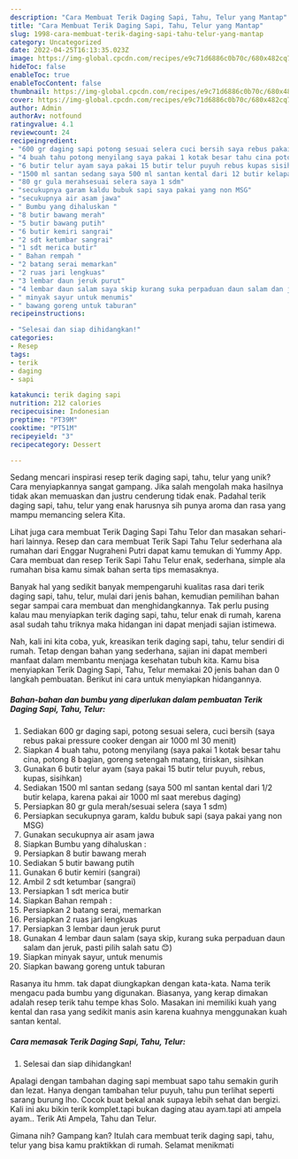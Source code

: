 ```yaml
---
description: "Cara Membuat Terik Daging Sapi, Tahu, Telur yang Mantap"
title: "Cara Membuat Terik Daging Sapi, Tahu, Telur yang Mantap"
slug: 1998-cara-membuat-terik-daging-sapi-tahu-telur-yang-mantap
category: Uncategorized
date: 2022-04-25T16:13:35.023Z
image: https://img-global.cpcdn.com/recipes/e9c71d6886c0b70c/680x482cq70/terik-daging-sapi-tahu-telur-foto-resep-utama.jpg
hideToc: false
enableToc: true
enableTocContent: false
thumbnail: https://img-global.cpcdn.com/recipes/e9c71d6886c0b70c/680x482cq70/terik-daging-sapi-tahu-telur-foto-resep-utama.jpg
cover: https://img-global.cpcdn.com/recipes/e9c71d6886c0b70c/680x482cq70/terik-daging-sapi-tahu-telur-foto-resep-utama.jpg
author: Admin
authorAv: notfound
ratingvalue: 4.1
reviewcount: 24
recipeingredient:
- "600 gr daging sapi potong sesuai selera cuci bersih saya rebus pakai pressure cooker dengan air 1000 ml 30 menit"
- "4 buah tahu potong menyilang saya pakai 1 kotak besar tahu cina potong 8 bagian goreng setengah matang tiriskan sisihkan"
- "6 butir telur ayam saya pakai 15 butir telur puyuh rebus kupas sisihkan"
- "1500 ml santan sedang saya 500 ml santan kental dari 12 butir kelapa karena pakai air 1000 ml saat merebus daging"
- "80 gr gula merahsesuai selera saya 1 sdm"
- "secukupnya garam kaldu bubuk sapi saya pakai yang non MSG"
- "secukupnya air asam jawa"
- " Bumbu yang dihaluskan "
- "8 butir bawang merah"
- "5 butir bawang putih"
- "6 butir kemiri sangrai"
- "2 sdt ketumbar sangrai"
- "1 sdt merica butir"
- " Bahan rempah "
- "2 batang serai memarkan"
- "2 ruas jari lengkuas"
- "3 lembar daun jeruk purut"
- "4 lembar daun salam saya skip kurang suka perpaduan daun salam dan jeruk pasti pilih salah satu "
- " minyak sayur untuk menumis"
- " bawang goreng untuk taburan"
recipeinstructions:

- "Selesai dan siap dihidangkan!"
categories:
- Resep
tags:
- terik
- daging
- sapi

katakunci: terik daging sapi 
nutrition: 212 calories
recipecuisine: Indonesian
preptime: "PT39M"
cooktime: "PT51M"
recipeyield: "3"
recipecategory: Dessert

---
```





Sedang mencari inspirasi resep terik daging sapi, tahu, telur yang unik? Cara menyiapkannya sangat gampang. Jika salah mengolah maka hasilnya tidak akan memuaskan dan justru cenderung tidak enak. Padahal terik daging sapi, tahu, telur yang enak harusnya sih punya aroma dan rasa yang mampu memancing selera Kita.





Lihat juga cara membuat Terik Daging Sapi Tahu Telor dan masakan sehari-hari lainnya. Resep dan cara membuat Terik Sapi Tahu Telur sederhana ala rumahan dari Enggar Nugraheni Putri dapat kamu temukan di Yummy App. Cara membuat dan resep Terik Sapi Tahu Telur enak, sederhana, simple ala rumahan bisa kamu simak bahan serta tips memasaknya.

Banyak hal yang sedikit banyak mempengaruhi kualitas rasa dari terik daging sapi, tahu, telur, mulai dari jenis bahan, kemudian pemilihan bahan segar sampai cara membuat dan menghidangkannya. Tak perlu pusing kalau mau menyiapkan terik daging sapi, tahu, telur enak di rumah, karena asal sudah tahu triknya maka hidangan ini dapat menjadi sajian istimewa.






Nah, kali ini kita coba, yuk, kreasikan terik daging sapi, tahu, telur sendiri di rumah. Tetap dengan bahan yang sederhana, sajian ini dapat memberi manfaat dalam membantu menjaga kesehatan tubuh kita. Kamu bisa menyiapkan Terik Daging Sapi, Tahu, Telur memakai 20 jenis bahan dan 0 langkah pembuatan. Berikut ini cara untuk menyiapkan hidangannya.

<!--inarticleads1-->

##### Bahan-bahan dan bumbu yang diperlukan dalam pembuatan Terik Daging Sapi, Tahu, Telur:

1. Sediakan 600 gr daging sapi, potong sesuai selera, cuci bersih (saya rebus pakai pressure cooker dengan air 1000 ml 30 menit)
1. Siapkan 4 buah tahu, potong menyilang (saya pakai 1 kotak besar tahu cina, potong 8 bagian, goreng setengah matang, tiriskan, sisihkan
1. Gunakan 6 butir telur ayam (saya pakai 15 butir telur puyuh, rebus, kupas, sisihkan)
1. Sediakan 1500 ml santan sedang (saya 500 ml santan kental dari 1/2 butir kelapa, karena pakai air 1000 ml saat merebus daging)
1. Persiapkan 80 gr gula merah/sesuai selera (saya 1 sdm)
1. Persiapkan secukupnya garam, kaldu bubuk sapi (saya pakai yang non MSG)
1. Gunakan secukupnya air asam jawa
1. Siapkan  Bumbu yang dihaluskan :
1. Persiapkan 8 butir bawang merah
1. Sediakan 5 butir bawang putih
1. Gunakan 6 butir kemiri (sangrai)
1. Ambil 2 sdt ketumbar (sangrai)
1. Persiapkan 1 sdt merica butir
1. Siapkan  Bahan rempah :
1. Persiapkan 2 batang serai, memarkan
1. Persiapkan 2 ruas jari lengkuas
1. Persiapkan 3 lembar daun jeruk purut
1. Gunakan 4 lembar daun salam (saya skip, kurang suka perpaduan daun salam dan jeruk, pasti pilih salah satu 😊)
1. Siapkan  minyak sayur, untuk menumis
1. Siapkan  bawang goreng untuk taburan


Rasanya itu hmm. tak dapat diungkapkan dengan kata-kata. Nama terik mengacu pada bumbu yang digunakan. Biasanya, yang kerap dimakan adalah resep terik tahu tempe khas Solo. Masakan ini memiliki kuah yang kental dan rasa yang sedikit manis asin karena kuahnya menggunakan kuah santan kental. 

<!--inarticleads2-->

##### Cara memasak Terik Daging Sapi, Tahu, Telur:


1. Selesai dan siap dihidangkan!

Apalagi dengan tambahan daging sapi membuat sapo tahu semakin gurih dan lezat. Hanya dengan tambahan telur puyuh, tahu pun terlihat seperti sarang burung lho. Cocok buat bekal anak supaya lebih sehat dan bergizi. Kali ini aku bikin terik komplet.tapi bukan daging atau ayam.tapi ati ampela ayam.. Terik Ati Ampela, Tahu dan Telur. 

Gimana nih? Gampang kan? Itulah cara membuat terik daging sapi, tahu, telur yang bisa kamu praktikkan di rumah. Selamat menikmati
